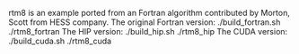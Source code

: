 rtm8 is an example ported from an Fortran algorithm contributed by Morton, Scott from HESS company.
The original Fortran version:
    ./build_fortran.sh
    ./rtm8_fortran
The HIP version:
    ./build_hip.sh
    ./rtm8_hip
The CUDA version:
    ./build_cuda.sh
    ./rtm8_cuda
